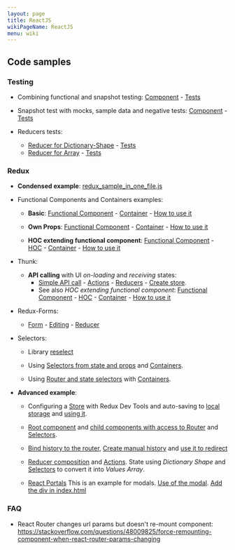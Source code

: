 ```yaml
---
layout: page
title: ReactJS
wikiPageName: ReactJS
menu: wiki
---
```


## Code samples

### Testing

* Combining functional and snapshot testing: [Component](https://github.com/dacanizares/ReactJS-Redux-Examples/blob/master/todo-app/src/components/SingleForm.js) - [Tests](https://github.com/dacanizares/ReactJS-Redux-Examples/blob/master/todo-app/src/components/SingleForm.test.js)

* Snapshot test with mocks, sample data and negative tests: [Component](https://github.com/dacanizares/reactjs-redux-thunk-example/blob/master/src/components/Users.js) - [Tests](https://github.com/dacanizares/reactjs-redux-thunk-example/blob/master/src/components/Users.test.js)

* Reducers tests:
  * [Reducer for Dictionary-Shape](https://github.com/dacanizares/reactjs-redux-examples/blob/master/todo-app-router-selectors-advanced/src/reducers/todos.js) - [Tests](https://github.com/dacanizares/reactjs-redux-examples/blob/master/todo-app-router-selectors-advanced/src/reducers/todos.test.js)
  * [Reducer for Array](https://github.com/dacanizares/reactjs-redux-examples/blob/master/todo-app/src/reducers/todos.js) - [Tests](https://github.com/dacanizares/reactjs-redux-examples/blob/master/todo-app/src/reducers/todos.test.js)

### Redux

* **Condensed example**: [redux_sample_in_one_file.js](https://gist.github.com/dacanizares/2684684c5b7a9031570a4ef501e8f579)

* Functional Components and Containers examples:

  * **Basic**: [Functional Component](https://github.com/dacanizares/ReactJS-Redux-Examples/blob/master/todo-app/src/components/TodoList.js) - [Container](https://github.com/dacanizares/ReactJS-Redux-Examples/blob/master/todo-app/src/containers/VisibleTodoList.js) - [How to use it](https://github.com/dacanizares/ReactJS-Redux-Examples/blob/master/todo-app/src/components/App.js)

  * **Own Props**: [Functional Component](https://github.com/dacanizares/ReactJS-Redux-Examples/blob/master/todo-app/src/components/Link.js) - [Container](https://github.com/dacanizares/ReactJS-Redux-Examples/blob/master/todo-app/src/containers/FilterLink.js) - [How to use it](https://github.com/dacanizares/ReactJS-Redux-Examples/blob/master/todo-app/src/components/Footer.js)

  * **HOC extending functional component**: [Functional Component](https://github.com/dacanizares/reactjs-redux-thunk-example/blob/master/src/components/Users.js) - [HOC](https://github.com/dacanizares/reactjs-redux-thunk-example/blob/master/src/wrappers/withLoading.js) - [Container](https://github.com/dacanizares/reactjs-redux-thunk-example/blob/master/src/containers/UsersContainer.js) - [How to use it](https://github.com/dacanizares/reactjs-redux-thunk-example/blob/master/src/components/App.js)

* Thunk:

  * **API calling** with UI *on-loading* and *receiving* states: 
    * [Simple API call](https://github.com/dacanizares/reactjs-redux-thunk-example/blob/master/src/api/UsersApi.js) - [Actions](https://github.com/dacanizares/reactjs-redux-thunk-example/blob/master/src/actions/index.js) - [Reducers](https://github.com/dacanizares/reactjs-redux-thunk-example/blob/master/src/reducers/index.js) - [Create store](https://github.com/dacanizares/reactjs-redux-thunk-example/blob/master/src/index.js).
    * See also *HOC extending functional component*: [Functional Component](https://github.com/dacanizares/reactjs-redux-thunk-example/blob/master/src/components/Users.js) - [HOC](https://github.com/dacanizares/reactjs-redux-thunk-example/blob/master/src/wrappers/withLoading.js) - [Container](https://github.com/dacanizares/reactjs-redux-thunk-example/blob/master/src/containers/UsersContainer.js) - [How to use it](https://github.com/dacanizares/reactjs-redux-thunk-example/blob/master/src/components/App.js)

* Redux-Forms:

  * [Form](https://github.com/pipecaniza/React-Traning/blob/master/streams/client/src/components/streams/StreamForm.js) - [Editing](https://github.com/pipecaniza/React-Traning/blob/master/streams/client/src/components/streams/StreamEdit.js) - [Reducer](https://github.com/pipecaniza/React-Traning/blob/master/streams/client/src/reducers/index.js)

* Selectors:
  
  * Library [reselect](https://github.com/reduxjs/reselect)

  * Using [Selectors from state and props](https://github.com/dacanizares/reactjs-redux-examples/blob/master/todo-app-router-selectors/src/selectors/index.js) and [Containers](https://github.com/dacanizares/reactjs-redux-examples/blob/master/todo-app-router-selectors/src/containers/VisibleTodoList.js).

  * Using [Router and state selectors](https://github.com/dacanizares/reactjs-redux-examples/blob/master/todo-app-router-selectors-advanced/src/selectors/index.js) with [Containers](https://github.com/dacanizares/reactjs-redux-examples/blob/master/todo-app-router-selectors-advanced/src/containers/VisibleTodoList.js).

* **Advanced example**:

  * Configuring a [Store](https://github.com/dacanizares/reactjs-redux-examples/blob/master/todo-app-router-selectors-advanced/src/configureStore.js) with Redux Dev Tools and auto-saving to [local storage](https://github.com/dacanizares/reactjs-redux-examples/blob/master/todo-app-router-selectors-advanced/src/localStorage.js) and [using it](https://github.com/dacanizares/reactjs-redux-examples/blob/master/todo-app-router-selectors-advanced/src/index.js).

  * [Root component](https://github.com/dacanizares/reactjs-redux-examples/blob/master/todo-app-router-selectors-advanced/src/components/Root.js) and [child components with access to Router](https://github.com/dacanizares/reactjs-redux-examples/blob/master/todo-app-router-selectors-advanced/src/containers/VisibleTodoList.js) and [Selectors](https://github.com/dacanizares/reactjs-redux-examples/blob/master/todo-app-router-selectors-advanced/src/selectors/index.js).

  * [Bind history to the router](https://github.com/pipecaniza/React-Traning/blob/master/streams/client/src/components/App.js), [Create manual history](https://github.com/pipecaniza/React-Traning/blob/master/streams/client/src/history.js) and [use it to redirect](https://github.com/pipecaniza/React-Traning/blob/master/streams/client/src/actions/index.js)

  * [Reducer composition](https://github.com/dacanizares/reactjs-redux-examples/blob/master/todo-app-router-selectors-advanced/src/reducers/todos.js) and [Actions](https://github.com/dacanizares/reactjs-redux-examples/blob/master/todo-app-router-selectors-advanced/src/actions/index.js). State using *Dictionary Shape* and [Selectors](https://github.com/dacanizares/reactjs-redux-examples/blob/master/todo-app-router-selectors-advanced/src/selectors/index.js) to convert it into *Values Array*.

  * [React Portals](https://github.com/pipecaniza/React-Traning/blob/master/streams/client/src/components/Modal.js) This is an example for modals. [Use of the modal](https://github.com/pipecaniza/React-Traning/blob/master/streams/client/src/components/streams/StreamDelete.js). [Add the div in index.html](https://github.com/pipecaniza/React-Traning/blob/master/streams/client/public/index.html)

### FAQ

* React Router changes url params but doesn't re-mount component: https://stackoverflow.com/questions/48009825/force-remounting-component-when-react-router-params-changing

